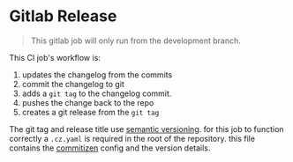 # Gitlab Release

> This gitlab job will only run from the development branch.

This CI job's workflow is:

1. updates the changelog from the commits
1. commit the changelog to git
1. adds a `git tag` to the changelog commit. 
1. pushes the change back to the repo
1. creates a git release from the `git tag`

The git tag and release title use [semantic versioning](https://semver.org/). for this job to function correctly a `.cz.yaml` is required in the root of the repository. this file contains the [commitizen](https://github.com/commitizen-tools/commitizen) config and the version details.
